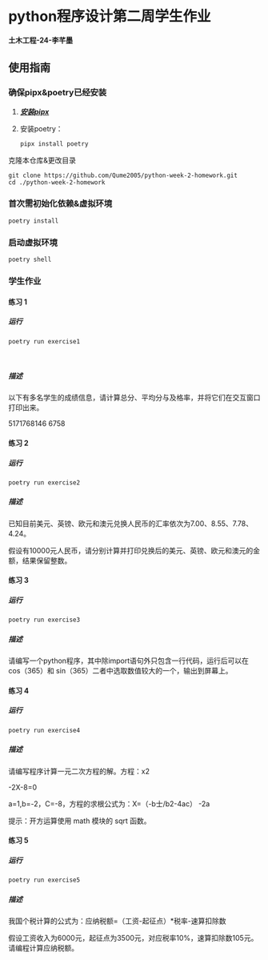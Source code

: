 # python程序设计第二周学生作业



**土木工程-24-李芊墨**

## 使用指南



### 确保pipx&poetry已经安装

1. ***[安装pipx](https://pipx.pypa.io/stable/)***

2. 安装poetry：

   ```bash
   pipx install poetry
   ```

   

克隆本仓库&更改目录

```
git clone https://github.com/Qume2005/python-week-2-homework.git
cd ./python-week-2-homework
```

### 首次需初始化依赖&虚拟环境



```
poetry install
```

### 启动虚拟环境



```
poetry shell
```



### 学生作业



#### 练习 1

##### 运行

```bash
poetry run exercise1
```

​	

##### 描述

以下有多名学生的成绩信息，请计算总分、平均分与及格率，并将它们在交互窗口打印出来。

5171768146 6758



#### 练习 2

##### 运行

```bash
poetry run exercise2
```



##### 描述

已知目前美元、英镑、欧元和澳元兑换人民币的汇率依次为7.00、8.55、7.78、4.24。

假设有10000元人民币，请分别计算并打印兑换后的美元、英镑、欧元和澳元的金额，结果保留整数。



#### 练习 3

##### 运行

```bash
poetry run exercise3
```



##### 描述

请编写一个python程序，其中除import语句外只包含一行代码，运行后可以在 cos（365）和 sin（365）二者中选取数值较大的一个，输出到屏幕上。



#### 练习 4

##### 运行

```bash
poetry run exercise4
```



##### 描述

请编写程序计算一元二次方程的解。方程：x2

-2X-8=0

a=1,b=-2，C=-8，方程的求根公式为：X=（-b士/b2-4ac） -2a

提示：开方运算使用 math 模块的 sqrt 函数。



#### 练习 5

##### 运行

```bash
poetry run exercise5
```



##### 描述

我国个税计算的公式为：应纳税额=（工资-起征点）*税率-速算扣除数

假设工资收入为6000元，起征点为3500元，对应税率10%，速算扣除数105元。请编程计算应纳税额。